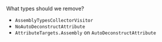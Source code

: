 What types should we remove?

* `AssemblyTypesCollectorVisitor`
* `NoAutoDeconstructAttribute`
* `AttributeTargets.Assembly` on `AutoDeconstructAttribute`